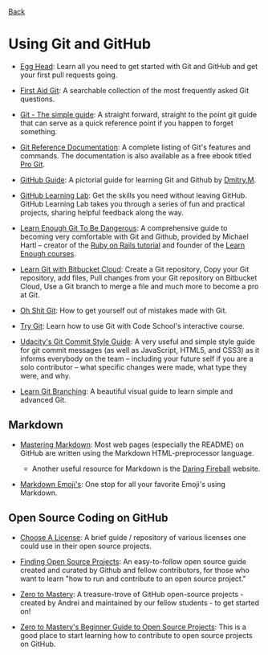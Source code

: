 [Back](/README.md/)
# Using Git and GitHub

* [Egg Head](https://egghead.io/lessons/javascript-introduction-to-github): Learn all you need to get started with Git and GitHub and get your first pull requests going.

* [First Aid Git](http://firstaidgit.io): A searchable collection of the most frequently asked Git questions.

* [Git - The simple guide](https://rogerdudler.github.io/git-guide/): A straight forward, straight to the point git guide that can serve as a quick reference point if you happen to forget something.

* [Git Reference Documentation](https://git-scm.com/docs): A complete listing of Git's features and commands. The documentation is also available as a free ebook titled [Pro Git](https://git-scm.com/book/en/v2).

* [GitHub Guide](https://github.com/antonykidis/GitHub-guide/blob/master/Git%20and%20GitHub.pdf): A pictorial guide for learning Git and Github by [Dmitry.M](https://github.com/antonykidis).

* [GitHub Learning Lab](https://lab.github.com/): Get the skills you need without leaving GitHub. GitHub Learning Lab takes you through a series of fun and practical projects, sharing helpful feedback along the way.

* [Learn Enough Git To Be Dangerous](https://www.learnenough.com/git-tutorial): A comprehensive guide to becoming very comfortable with Git and Github, provided by Michael Hartl – creator of the [Ruby on Rails tutorial](https://www.railstutorial.org/) and founder of the [Learn Enough courses](https://www.learnenough.com/story).

* [Learn Git with Bitbucket Cloud](https://www.atlassian.com/git/tutorials/learn-git-with-bitbucket-cloud): Create a Git repository, Copy your Git repository, add files, Pull changes from your Git repository on Bitbucket Cloud, Use a Git branch to merge a file and much more to become a pro at Git.

* [Oh Shit Git](http://ohshitgit.com/): How to get yourself out of mistakes made with Git.

* [Try Git](https://try.github.io/): Learn how to use Git with Code School's interactive course.

* [Udacity's Git Commit Style Guide](https://udacity.github.io/git-styleguide/): A very useful and simple style guide for git commit messages (as well as JavaScript, HTML5, and CSS3) as it informs everybody on the team – including your future self if you are a solo contributor – what specific changes were made, what type they were, and why.

* [Learn Git Branching](https://learngitbranching.js.org/): A beautiful visual guide to learn simple and advanced Git.

## Markdown

* [Mastering Markdown](https://guides.github.com/features/mastering-markdown/): Most web pages (especially the README) on GitHub are written using the Markdown HTML-preprocessor language.

  * Another useful resource for Markdown is the [Daring Fireball](https://daringfireball.net/projects/markdown/syntax) website.

* [Markdown Emoji's](https://github.com/StuartDaniells/Markdown_Emoji-s_List): One stop for all your favorite Emoji's using Markdown.

## Open Source Coding on GitHub

* [Choose A License](https://choosealicense.com/): A brief guide / repository of various licenses one could use in their open source projects.

* [Finding Open Source Projects](https://opensource.guide/how-to-contribute/#finding-a-project-to-contribute-to): An easy-to-follow open source guide created and curated by Github and fellow contributors, for those who want to learn "how to run and contribute to an open source project."

* [Zero to Mastery](https://github.com/zero-to-mastery): A treasure-trove of GitHub open-source projects - created by Andrei and maintained by our fellow students - to get started on!

* [Zero to Mastery's Beginner Guide to Open Source Projects](https://github.com/zero-to-mastery/start-here-guidelines): This is a good place to start learning how to contribute to open source projects on GitHub.
